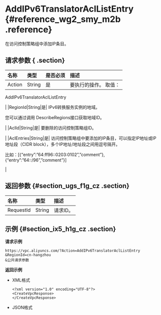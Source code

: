 # AddIPv6TranslatorAclListEntry {#reference_wg2_smy_m2b .reference}

在访问控制策略组中添加IP条目。

## 请求参数 { .section}

|名称|类型|是否必须|描述|
|:-|:-|:---|:-|
|Action|String|是| 要执行的操作。 取值：

 AddIPv6TranslatorAclListEntry

 |
|RegionId|String|是| IPv6转换服务实例的地域。

 您可以通过调用 DescribeRegions接口获取地域ID。

 |
|AclId|String|是| 要删除的访问控制策略组ID。

 |
|AclEntries|String|是| 访问控制策略组中要添加的IP条目，可以指定IP地址或IP地址段（CIDR block），多个IP地址/地址段之间用逗号隔开。

 比如：\[\{“entry”:”64:ff96::0203:0102”,”comment”\},\{“entry”:”64::/96”,”comment”\}\]

 |

## 返回参数 {#section_ugs_f1g_cz .section}

|名称|类型|描述|
|:-|:-|:-|
|RequestId|String|请求ID。|

## 示例 {#section_ix5_h1g_cz .section}

**请求示例**

``` {#createVPCpub}
https://vpc.aliyuncs.com/?Action=AddIPv6TranslatorAclListEntry
&RegionId=cn-hangzhou
&公共请求参数
```

**返回示例**

-   XML格式

    ```
    <?xml version="1.0" encoding="UTF-8"?>
    <CreateVpcResponse>
    </CreateVpcResponse>
    ```

-   JSON格式

    ```
    
    
    ```


